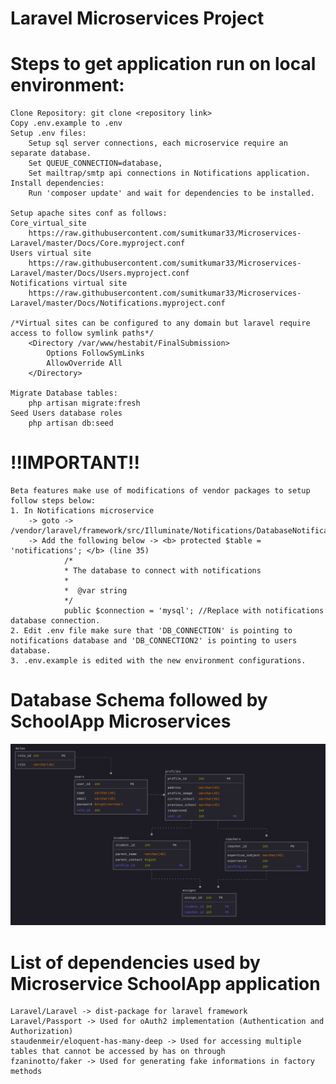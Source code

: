 # Laravel Microservices Project

# Steps to get application run on local environment:

    Clone Repository: git clone <repository link>
    Copy .env.example to .env
    Setup .env files:
        Setup sql server connections, each microservice require an separate database.
        Set QUEUE_CONNECTION=database,
        Set mailtrap/smtp api connections in Notifications application.
    Install dependencies:
        Run 'composer update' and wait for dependencies to be installed.

    Setup apache sites conf as follows:
    Core_virtual_site
        https://raw.githubusercontent.com/sumitkumar33/Microservices-Laravel/master/Docs/Core.myproject.conf
    Users virtual site
        https://raw.githubusercontent.com/sumitkumar33/Microservices-Laravel/master/Docs/Users.myproject.conf
    Notifications virtual site
        https://raw.githubusercontent.com/sumitkumar33/Microservices-Laravel/master/Docs/Notifications.myproject.conf

    /*Virtual sites can be configured to any domain but laravel require access to follow symlink paths*/
        <Directory /var/www/hestabit/FinalSubmission>
            Options FollowSymLinks
            AllowOverride All
        </Directory>
    
    Migrate Database tables:
        php artisan migrate:fresh
    Seed Users database roles
        php artisan db:seed
# !!IMPORTANT!!

    Beta features make use of modifications of vendor packages to setup follow steps below:
    1. In Notifications microservice 
        -> goto -> /vendor/laravel/framework/src/Illuminate/Notifications/DatabaseNotification.php
        -> Add the following below -> <b> protected $table = 'notifications'; </b> (line 35)
                /*
                * The database to connect with notifications
                * 
                *  @var string
                */
                public $connection = 'mysql'; //Replace with notifications database connection.
    2. Edit .env file make sure that 'DB_CONNECTION' is pointing to notifications database and 'DB_CONNECTION2' is pointing to users database.
    3. .env.example is edited with the new environment configurations.


# Database Schema followed by SchoolApp Microservices

![Database_schema](https://raw.githubusercontent.com/sumitkumar33/Microservices-Laravel/master/Docs/dbLaravel.png)
    
# List of dependencies used by Microservice SchoolApp application

    Laravel/Laravel -> dist-package for laravel framework
    Laravel/Passport -> Used for oAuth2 implementation (Authentication and Authorization)
    staudenmeir/eloquent-has-many-deep -> Used for accessing multiple tables that cannot be accessed by has on through
    fzaninotto/faker -> Used for generating fake informations in factory methods